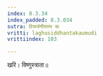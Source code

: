 ```yaml
---
index: 8.3.34
index_padded: 8.3.034
sutra: विसर्जनीयस्य सः
vritti: laghusiddhantakaumudi
vrittiindex: 103

---
```

खरि। विष्णुस्त्राता॥